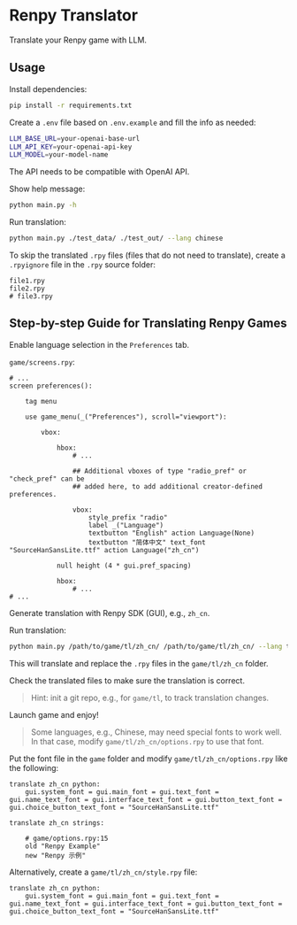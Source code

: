 # Renpy Translator

Translate your Renpy game with LLM.

## Usage

Install dependencies:

```bash
pip install -r requirements.txt
```

Create a `.env` file based on `.env.example` and fill the info as needed:

```bash
LLM_BASE_URL=your-openai-base-url
LLM_API_KEY=your-openai-api-key
LLM_MODEL=your-model-name
```

The API needs to be compatible with OpenAI API.

Show help message:

```bash
python main.py -h
```

Run translation:

```bash
python main.py ./test_data/ ./test_out/ --lang chinese
```

To skip the translated `.rpy` files (files that do not need to translate), create a `.rpyignore` file in the `.rpy`
source
folder:

```gitignore
file1.rpy
file2.rpy
# file3.rpy
```

## Step-by-step Guide for Translating Renpy Games

Enable language selection in the `Preferences` tab.

`game/screens.rpy`:

```renpy
# ...
screen preferences():

    tag menu

    use game_menu(_("Preferences"), scroll="viewport"):

        vbox:

            hbox:
                # ...

                ## Additional vboxes of type "radio_pref" or "check_pref" can be
                ## added here, to add additional creator-defined preferences.

                vbox:
                    style_prefix "radio"
                    label _("Language")
                    textbutton "English" action Language(None)
                    textbutton "简体中文" text_font "SourceHanSansLite.ttf" action Language("zh_cn")

            null height (4 * gui.pref_spacing)

            hbox:
                # ...
# ...
```

Generate translation with Renpy SDK (GUI), e.g., `zh_cn`.

Run translation:

```bash
python main.py /path/to/game/tl/zh_cn/ /path/to/game/tl/zh_cn/ --lang target_language
```

This will translate and replace the `.rpy` files in the `game/tl/zh_cn` folder.

Check the translated files to make sure the translation is correct.

> Hint: init a git repo, e.g., for `game/tl`, to track translation changes.

Launch game and enjoy!

> Some languages, e.g., Chinese, may need special fonts to work well.
> In that case, modify `game/tl/zh_cn/options.rpy` to use that font.

Put the font file in the `game` folder and modify `game/tl/zh_cn/options.rpy` like the following:

```renpy
translate zh_cn python:
    gui.system_font = gui.main_font = gui.text_font = gui.name_text_font = gui.interface_text_font = gui.button_text_font = gui.choice_button_text_font = "SourceHanSansLite.ttf"

translate zh_cn strings:

    # game/options.rpy:15
    old "Renpy Example"
    new "Renpy 示例"
```

Alternatively, create a `game/tl/zh_cn/style.rpy` file:

```renpy
translate zh_cn python:
    gui.system_font = gui.main_font = gui.text_font = gui.name_text_font = gui.interface_text_font = gui.button_text_font = gui.choice_button_text_font = "SourceHanSansLite.ttf"
```
